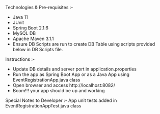 Technologies & Pre-requisites :-
- Java 11
- JUnit
- Spring Boot 2.1.6
- MySQL DB
- Apache Maven 3.1.1
- Ensure DB Scripts are run to create DB Table using scripts provided below in DB Scripts file.

Instructions :-
- Update DB details and server port in application.properties
- Run the app as Spring Boot App or as a Java App using EventRegistrationApp.java class
- Open browser and access http://localhost:8082/
- Boom!!! your app should be up and working

Special Notes to Developer :-
App unit tests added in EventRegistrationAppTest.java class